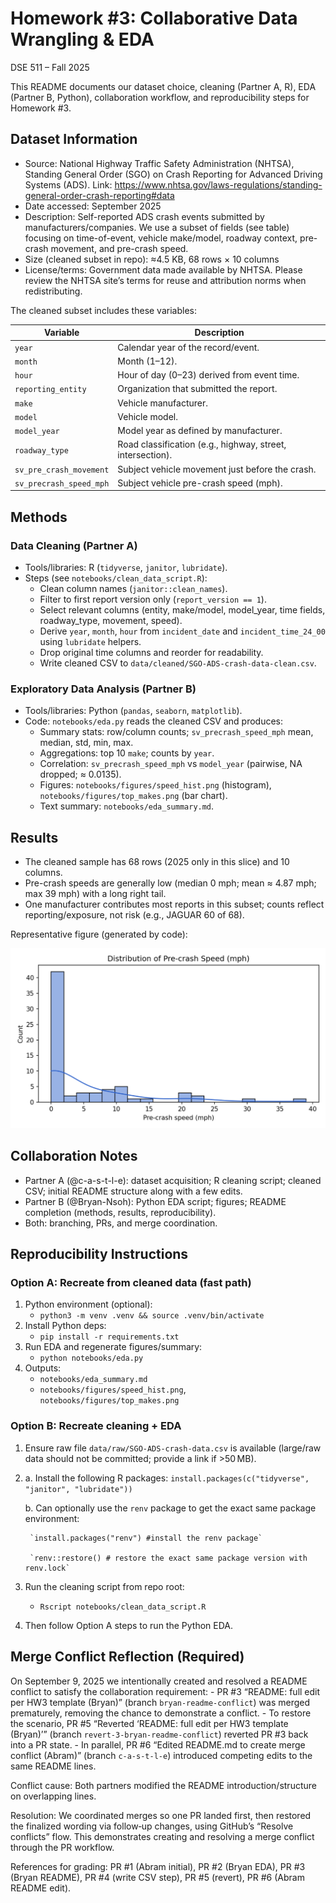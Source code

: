 # Homework #3: Collaborative Data Wrangling & EDA

DSE 511 – Fall 2025

This README documents our dataset choice, cleaning (Partner A, R), EDA (Partner B, Python), collaboration workflow, and reproducibility steps for Homework #3.

## Dataset Information

-   Source: National Highway Traffic Safety Administration (NHTSA), Standing General Order (SGO) on Crash Reporting for Advanced Driving Systems (ADS). Link: <https://www.nhtsa.gov/laws-regulations/standing-general-order-crash-reporting#data>
-   Date accessed: September 2025
-   Description: Self-reported ADS crash events submitted by manufacturers/companies. We use a subset of fields (see table) focusing on time-of-event, vehicle make/model, roadway context, pre-crash movement, and pre-crash speed.
-   Size (cleaned subset in repo): ≈4.5 KB, 68 rows × 10 columns
-   License/terms: Government data made available by NHTSA. Please review the NHTSA site’s terms for reuse and attribution norms when redistributing.

The cleaned subset includes these variables:

| Variable | Description |
|------------------------------------|------------------------------------|
| `year` | Calendar year of the record/event. |
| `month` | Month (1–12). |
| `hour` | Hour of day (0–23) derived from event time. |
| `reporting_entity` | Organization that submitted the report. |
| `make` | Vehicle manufacturer. |
| `model` | Vehicle model. |
| `model_year` | Model year as defined by manufacturer. |
| `roadway_type` | Road classification (e.g., highway, street, intersection). |
| `sv_pre_crash_movement` | Subject vehicle movement just before the crash. |
| `sv_precrash_speed_mph` | Subject vehicle pre-crash speed (mph). |

## Methods

### Data Cleaning (Partner A)

-   Tools/libraries: R (`tidyverse`, `janitor`, `lubridate`).
-   Steps (see `notebooks/clean_data_script.R`):
    -   Clean column names (`janitor::clean_names`).
    -   Filter to first report version only (`report_version == 1`).
    -   Select relevant columns (entity, make/model, model_year, time fields, roadway_type, movement, speed).
    -   Derive `year`, `month`, `hour` from `incident_date` and `incident_time_24_00` using `lubridate` helpers.
    -   Drop original time columns and reorder for readability.
    -   Write cleaned CSV to `data/cleaned/SGO-ADS-crash-data-clean.csv`.

### Exploratory Data Analysis (Partner B)

-   Tools/libraries: Python (`pandas`, `seaborn`, `matplotlib`).
-   Code: `notebooks/eda.py` reads the cleaned CSV and produces:
    -   Summary stats: row/column counts; `sv_precrash_speed_mph` mean, median, std, min, max.
    -   Aggregations: top 10 `make`; counts by `year`.
    -   Correlation: `sv_precrash_speed_mph` vs `model_year` (pairwise, NA dropped; ≈ 0.0135).
    -   Figures: `notebooks/figures/speed_hist.png` (histogram), `notebooks/figures/top_makes.png` (bar chart).
    -   Text summary: `notebooks/eda_summary.md`.

## Results

-   The cleaned sample has 68 rows (2025 only in this slice) and 10 columns.
-   Pre-crash speeds are generally low (median 0 mph; mean ≈ 4.87 mph; max 39 mph) with a long right tail.
-   One manufacturer contributes most reports in this subset; counts reflect reporting/exposure, not risk (e.g., JAGUAR 60 of 68).

Representative figure (generated by code):

![Speed Histogram](notebooks/figures/speed_hist.png)

## Collaboration Notes

-   Partner A (@c-a-s-t-l-e): dataset acquisition; R cleaning script; cleaned CSV; initial README structure along with a few edits.
-   Partner B (@Bryan-Nsoh): Python EDA script; figures; README completion (methods, results, reproducibility).
-   Both: branching, PRs, and merge coordination.

## Reproducibility Instructions

### Option A: Recreate from cleaned data (fast path)

1)  Python environment (optional):
    -   `python3 -m venv .venv && source .venv/bin/activate`
2)  Install Python deps:
    -   `pip install -r requirements.txt`
3)  Run EDA and regenerate figures/summary:
    -   `python notebooks/eda.py`
4)  Outputs:
    -   `notebooks/eda_summary.md`
    -   `notebooks/figures/speed_hist.png`, `notebooks/figures/top_makes.png`

### Option B: Recreate cleaning + EDA

1)  Ensure raw file `data/raw/SGO-ADS-crash-data.csv` is available (large/raw data should not be committed; provide a link if \>50 MB).
2)  
    a.  Install the following R packages: `install.packages(c("tidyverse", "janitor", "lubridate"))`

    b.  Can optionally use the `renv` package to get the exact same package environment:

        `install.packages("renv") #install the renv package`

        `renv::restore() # restore the exact same package version with renv.lock`
3)  Run the cleaning script from repo root:
    -   `Rscript notebooks/clean_data_script.R`
4)  Then follow Option A steps to run the Python EDA.

## Merge Conflict Reflection (Required)

On September 9, 2025 we intentionally created and resolved a README conflict to satisfy the collaboration requirement: - PR #3 “README: full edit per HW3 template (Bryan)” (branch `bryan-readme-conflict`) was merged prematurely, removing the chance to demonstrate a conflict. - To restore the scenario, PR #5 “Reverted ‘README: full edit per HW3 template (Bryan)’” (branch `revert-3-bryan-readme-conflict`) reverted PR #3 back into a PR state. - In parallel, PR #6 “Edited README.md to create merge conflict (Abram)” (branch `c-a-s-t-l-e`) introduced competing edits to the same README lines.

Conflict cause: Both partners modified the README introduction/structure on overlapping lines.

Resolution: We coordinated merges so one PR landed first, then restored the finalized wording via follow‑up changes, using GitHub’s “Resolve conflicts” flow. This demonstrates creating and resolving a merge conflict through the PR workflow.

References for grading: PR #1 (Abram initial), PR #2 (Bryan EDA), PR #3 (Bryan README), PR #4 (write CSV step), PR #5 (revert), PR #6 (Abram README edit).
